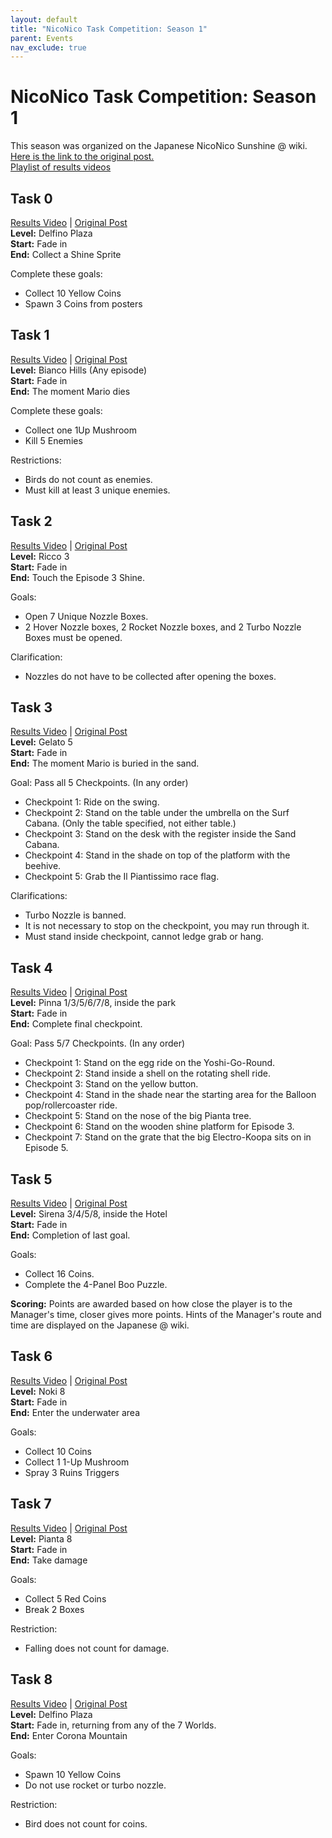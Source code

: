 ```yaml
---
layout: default
title: "NicoNico Task Competition: Season 1"
parent: Events
nav_exclude: true
---
```

# **NicoNico Task Competition: Season 1**
This season was organized on the Japanese NicoNico Sunshine @ wiki.  
[Here is the link to the original post.](https://www49.atwiki.jp/mario-sunshine/pages/22.html)  
[Playlist of results videos](https://www.youtube.com/playlist?list=PLDQn8zHkFza9rossaUH_YmKxegfvSBqUj)  
  
## **Task 0**  
[Results Video](https://www.youtube.com/watch?v=MGgNEnTN9Ak) | [Original Post](https://www49.atwiki.jp/mario-sunshine/pages/21.html)  
**Level:** Delfino Plaza  
**Start:** Fade in  
**End:** Collect a Shine Sprite  

Complete these goals:  
- Collect 10 Yellow Coins  
- Spawn 3 Coins from posters

## **Task 1**  
[Results Video](https://www.youtube.com/watch?v=rqhum352D8A) | [Original Post](https://www49.atwiki.jp/mario-sunshine/pages/23.html)  
**Level:** Bianco Hills (Any episode)  
**Start:** Fade in  
**End:** The moment Mario dies  

Complete these goals:  
  - Collect one 1Up Mushroom  
  - Kill 5 Enemies  

Restrictions:  
  - Birds do not count as enemies.  
  - Must kill at least 3 unique enemies.  

## **Task 2**  
[Results Video](https://www.youtube.com/watch?v=fcqvlEKPPrw) | [Original Post](https://www49.atwiki.jp/mario-sunshine/pages/24.html)  
**Level:** Ricco 3  
**Start:** Fade in  
**End:** Touch the Episode 3 Shine.  

Goals:  
- Open 7 Unique Nozzle Boxes.  
- 2 Hover Nozzle boxes, 2 Rocket Nozzle boxes, and 2 Turbo Nozzle Boxes must be opened.

Clarification:  
- Nozzles do not have to be collected after opening the boxes.  

## **Task 3**  
[Results Video](https://www.youtube.com/watch?v=QZbbnfWompU) | [Original Post](https://www49.atwiki.jp/mario-sunshine/pages/25.html)  
**Level:** Gelato 5  
**Start:** Fade in  
**End:** The moment Mario is buried in the sand.  

Goal: Pass all 5 Checkpoints. (In any order)  
- Checkpoint 1: Ride on the swing.  
- Checkpoint 2: Stand on the table under the umbrella on the Surf Cabana. (Only the table specified, not either table.)  
- Checkpoint 3: Stand on the desk with the register inside the Sand Cabana.  
- Checkpoint 4: Stand in the shade on top of the platform with the beehive.  
- Checkpoint 5: Grab the Il Piantissimo race flag.

Clarifications:  
- Turbo Nozzle is banned.  
- It is not necessary to stop on the checkpoint, you may run through it.  
- Must stand inside checkpoint, cannot ledge grab or hang.  

## **Task 4**  
[Results Video](https://www.youtube.com/watch?v=-zXnyY4w9Ac) | [Original Post](https://www49.atwiki.jp/mario-sunshine/pages/26.html)  
**Level:** Pinna 1/3/5/6/7/8, inside the park  
**Start:** Fade in  
**End:** Complete final checkpoint.  

Goal: Pass 5/7 Checkpoints. (In any order)  
- Checkpoint 1: Stand on the egg ride on the Yoshi-Go-Round.  
- Checkpoint 2: Stand inside a shell on the rotating shell ride.  
- Checkpoint 3: Stand on the yellow button.  
- Checkpoint 4: Stand in the shade near the starting area for the Balloon pop/rollercoaster ride.  
- Checkpoint 5: Stand on the nose of the big Pianta tree.  
- Checkpoint 6: Stand on the wooden shine platform for Episode 3.  
- Checkpoint 7: Stand on the grate that the big Electro-Koopa sits on in Episode 5.  

## **Task 5**  
[Results Video](https://www.youtube.com/watch?v=02Tmg-_LCaQ) | [Original Post](https://www49.atwiki.jp/mario-sunshine/pages/27.html)  
**Level:** Sirena 3/4/5/8, inside the Hotel  
**Start:** Fade in  
**End:** Completion of last goal.  

Goals:  
- Collect 16 Coins.  
- Complete the 4-Panel Boo Puzzle.

**Scoring:** Points are awarded based on how close the player is to the Manager's time, closer gives more points. Hints of the Manager's route and time are displayed on the Japanese @ wiki.  

## **Task 6**  
[Results Video](https://www.youtube.com/watch?v=V8CKgUBg-mA) | [Original Post](https://www49.atwiki.jp/mario-sunshine/pages/28.html)  
**Level:** Noki 8  
**Start:** Fade in  
**End:** Enter the underwater area  

Goals:  
- Collect 10 Coins  
- Collect 1 1-Up Mushroom  
- Spray 3 Ruins Triggers  

## **Task 7**  
[Results Video](https://www.youtube.com/watch?v=vJIHkdMDsDY) | [Original Post](https://www49.atwiki.jp/mario-sunshine/pages/29.html)  
**Level:** Pianta 8  
**Start:** Fade in  
**End:** Take damage  

Goals:  
- Collect 5 Red Coins  
- Break 2 Boxes

Restriction:  
- Falling does not count for damage.  

## **Task 8**  
[Results Video](https://www.youtube.com/watch?v=feEHRRk33UU) | [Original Post](https://www49.atwiki.jp/mario-sunshine/pages/30.html)  
**Level:** Delfino Plaza  
**Start:** Fade in, returning from any of the 7 Worlds.  
**End:** Enter Corona Mountain  

Goals:  
- Spawn 10 Yellow Coins  
- Do not use rocket or turbo nozzle.

Restriction:  
- Bird does not count for coins.  
